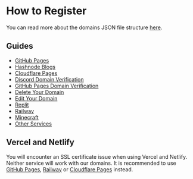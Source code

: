 # How to Register
You can read more about the domains JSON file structure [here](domain_structure).

## Guides
- [GitHub Pages](github_pages)
- [Hashnode Blogs](hashnode)
- [Cloudflare Pages](cloudflare_pages)
- [Discord Domain Verification](discord_verification)
- [GitHub Pages Domain Verification](github_pages_verification)
- [Delete Your Domain](delete_domain)
- [Edit Your Domain](edit_domain)
- [Replit](replit)
- [Railway](railway)
- [Minecraft](minecraft)
- [Other Services](other)

## Vercel and Netlify
You will encounter an SSL certificate issue when using Vercel and Netlify. Neither service will work with our domains. It is recommended to use [GitHub Pages](https://pages.github.com), [Railway](https://railway.app) or [Cloudflare Pages](https://pages.dev) instead.